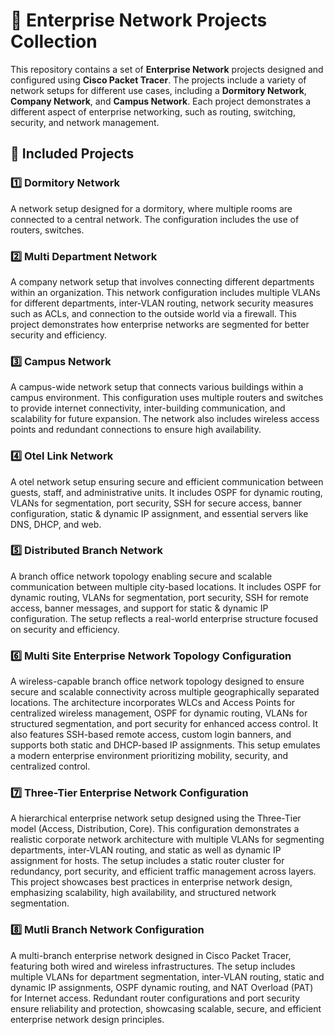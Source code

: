 # 🚀 Enterprise Network Projects Collection

This repository contains a set of **Enterprise Network** projects designed and configured using **Cisco Packet Tracer**. The projects include a variety of network setups for different use cases, including a **Dormitory Network**, **Company Network**, and **Campus Network**. Each project demonstrates a different aspect of enterprise networking, such as routing, switching, security, and network management.

## 📂 Included Projects

### 1️⃣ **Dormitory Network**
A network setup designed for a dormitory, where multiple rooms are connected to a central network. The configuration includes the use of routers, switches.

### 2️⃣ **Multi Department Network**
A company network setup that involves connecting different departments within an organization. This network configuration includes multiple VLANs for different departments, inter-VLAN routing, network security measures such as ACLs, and connection to the outside world via a firewall. This project demonstrates how enterprise networks are segmented for better security and efficiency.

### 3️⃣ **Campus Network**
A campus-wide network setup that connects various buildings within a campus environment. This configuration uses multiple routers and switches to provide internet connectivity, inter-building communication, and scalability for future expansion. The network also includes wireless access points and redundant connections to ensure high availability.

### 4️⃣ **Otel Link Network**
A otel network setup ensuring secure and efficient communication between guests, staff, and administrative units. It includes OSPF for dynamic routing, VLANs for segmentation, port security, SSH for secure access, banner configuration, static & dynamic IP assignment, and essential servers like DNS, DHCP, and web.

### 5️⃣ **Distributed Branch Network**
A branch office network topology enabling secure and scalable communication between multiple city-based locations. It includes OSPF for dynamic routing, VLANs for segmentation, port security, SSH for remote access, banner messages, and support for static & dynamic IP configuration. The setup reflects a real-world enterprise structure focused on security and efficiency.

### 6️⃣ **Multi Site Enterprise Network Topology Configuration**
A wireless-capable branch office network topology designed to ensure secure and scalable connectivity across multiple geographically separated locations. The architecture incorporates WLCs and Access Points for centralized wireless management, OSPF for dynamic routing, VLANs for structured segmentation, and port security for enhanced access control. It also features SSH-based remote access, custom login banners, and supports both static and DHCP-based IP assignments. This setup emulates a modern enterprise environment prioritizing mobility, security, and centralized control.

### 7️⃣ **Three-Tier Enterprise Network Configuration**
A hierarchical enterprise network setup designed using the Three-Tier model (Access, Distribution, Core). This configuration demonstrates a realistic corporate network architecture with multiple VLANs for segmenting departments, inter-VLAN routing, and static as well as dynamic IP assignment for hosts. The setup includes a static router cluster for redundancy, port security, and efficient traffic management across layers. This project showcases best practices in enterprise network design, emphasizing scalability, high availability, and structured network segmentation.

### 8️⃣ **Mutli Branch Network Configuration**
A multi-branch enterprise network designed in Cisco Packet Tracer, featuring both wired and wireless infrastructures. The setup includes multiple VLANs for department segmentation, inter-VLAN routing, static and dynamic IP assignments, OSPF dynamic routing, and NAT Overload (PAT) for Internet access. Redundant router configurations and port security ensure reliability and protection, showcasing scalable, secure, and efficient enterprise network design principles.
